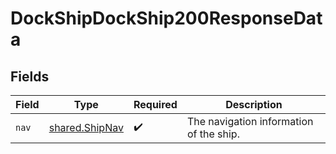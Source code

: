 # DockShipDockShip200ResponseData


## Fields

| Field                                            | Type                                             | Required                                         | Description                                      |
| ------------------------------------------------ | ------------------------------------------------ | ------------------------------------------------ | ------------------------------------------------ |
| `nav`                                            | [shared.ShipNav](../../models/shared/shipnav.md) | :heavy_check_mark:                               | The navigation information of the ship.          |
